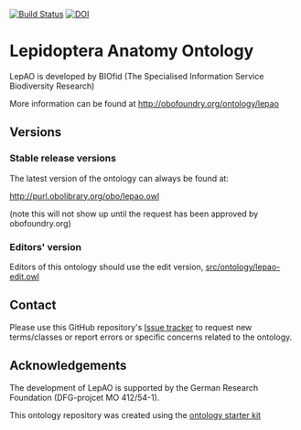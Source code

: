 [![Build Status](https://travis-ci.org/luis-gonzalez-m/lepao.svg?branch=master)](https://travis-ci.org/luis-gonzalez-m/lepao)
[![DOI](https://zenodo.org/badge/13996/luis-gonzalez-m/lepao.svg)](https://zenodo.org/badge/latestdoi/13996/luis-gonzalez-m/lepao)

# Lepidoptera Anatomy Ontology


LepAO is developed by BIOfid (The Specialised Information Service Biodiversity Research)



More information can be found at http://obofoundry.org/ontology/lepao

## Versions

### Stable release versions

The latest version of the ontology can always be found at:

http://purl.obolibrary.org/obo/lepao.owl

(note this will not show up until the request has been approved by obofoundry.org)

### Editors' version

Editors of this ontology should use the edit version, [src/ontology/lepao-edit.owl](src/ontology/lepao-edit.owl)

## Contact

Please use this GitHub repository's [Issue tracker](https://github.com/luis-gonzalez-m/lepao/issues) to request new terms/classes or report errors or specific concerns related to the ontology.

## Acknowledgements

The development of LepAO is supported by the German Research Foundation (DFG-projcet MO 412/54-1).

This ontology repository was created using the [ontology starter kit](https://github.com/INCATools/ontology-starter-kit)

